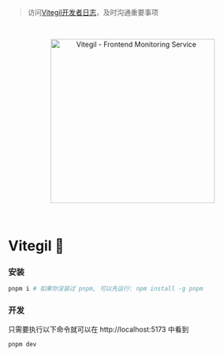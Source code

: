 > 访问[Vitegil开发者日志](https://tyx0j1lspc.feishu.cn/docx/doxcn0D4dR2DG7KfuDrF3Y49U3f)，及时沟通重要事项

<br/>

<p align="center">
  <a href="https://github.com/vitegil/vitegil" target="_blank" rel="noopener noreferrer">
    <img width="333" src="https://user-images.githubusercontent.com/62364938/182828182-e452fdee-b6ce-47a2-8bff-3e28a6f0f160.png" alt="Vitegil - Frontend Monitoring Service">
  </a>
</p>
<br/>

# Vitegil 🔭

### 安装

```bash
pnpm i # 如果你没装过 pnpm, 可以先运行: npm install -g pnpm
```

### 开发

只需要执行以下命令就可以在 http://localhost:5173 中看到

```bash
pnpm dev
```
